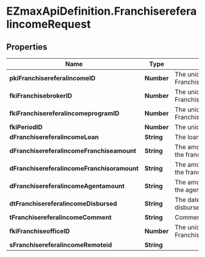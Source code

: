 # EZmaxApiDefinition.FranchisereferalincomeRequest

## Properties

Name | Type | Description | Notes
------------ | ------------- | ------------- | -------------
**pkiFranchisereferalincomeID** | **Number** | The unique ID of the Franchisereferalincome | [optional] 
**fkiFranchisebrokerID** | **Number** | The unique ID of the Franchisebroker | 
**fkiFranchisereferalincomeprogramID** | **Number** | The unique ID of the Franchisereferalincomeprogram | 
**fkiPeriodID** | **Number** | The unique ID of the Period | 
**dFranchisereferalincomeLoan** | **String** | The loan amount | 
**dFranchisereferalincomeFranchiseamount** | **String** | The amount that will be given to the franchise | 
**dFranchisereferalincomeFranchisoramount** | **String** | The amount that will be kept by the franchisor | 
**dFranchisereferalincomeAgentamount** | **String** | The amount that will be given to the agent | 
**dtFranchisereferalincomeDisbursed** | **String** | The date the amounts were disbursed | 
**tFranchisereferalincomeComment** | **String** | Comment about the transaction | 
**fkiFranchiseofficeID** | **Number** | The unique ID of the Franchisereoffice | 
**sFranchisereferalincomeRemoteid** | **String** |  | 


